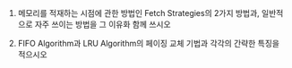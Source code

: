 1. 메모리를 적재하는 시점에 관한 방법인 Fetch Strategies의 2가지 방법과, 일반적으로 자주 쓰이는 방법을 그 이유화 함께 쓰시오

2. FIFO Algorithm과 LRU Algorithm의 페이징 교체 기법과 각각의 간략한 특징을 적으시오